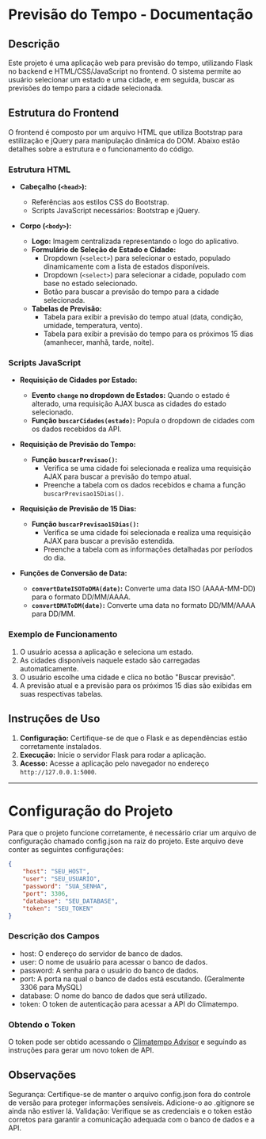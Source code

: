 # Previsão do Tempo - Documentação

## Descrição

Este projeto é uma aplicação web para previsão do tempo, utilizando Flask no backend e HTML/CSS/JavaScript no frontend. O sistema permite ao usuário selecionar um estado e uma cidade, e em seguida, buscar as previsões do tempo para a cidade selecionada.

## Estrutura do Frontend

O frontend é composto por um arquivo HTML que utiliza Bootstrap para estilização e jQuery para manipulação dinâmica do DOM. Abaixo estão detalhes sobre a estrutura e o funcionamento do código.

### Estrutura HTML

- **Cabeçalho (`<head>`):**
  - Referências aos estilos CSS do Bootstrap.
  - Scripts JavaScript necessários: Bootstrap e jQuery.

- **Corpo (`<body>`):**
  - **Logo:** Imagem centralizada representando o logo do aplicativo.
  - **Formulário de Seleção de Estado e Cidade:**
    - Dropdown (`<select>`) para selecionar o estado, populado dinamicamente com a lista de estados disponíveis.
    - Dropdown (`<select>`) para selecionar a cidade, populado com base no estado selecionado.
    - Botão para buscar a previsão do tempo para a cidade selecionada.
  - **Tabelas de Previsão:**
    - Tabela para exibir a previsão do tempo atual (data, condição, umidade, temperatura, vento).
    - Tabela para exibir a previsão do tempo para os próximos 15 dias (amanhecer, manhã, tarde, noite).

### Scripts JavaScript

- **Requisição de Cidades por Estado:**
  - **Evento `change` no dropdown de Estados:** Quando o estado é alterado, uma requisição AJAX busca as cidades do estado selecionado.
  - **Função `buscarCidades(estado)`:** Popula o dropdown de cidades com os dados recebidos da API.

- **Requisição de Previsão do Tempo:**
  - **Função `buscarPrevisao()`:**
    - Verifica se uma cidade foi selecionada e realiza uma requisição AJAX para buscar a previsão do tempo atual.
    - Preenche a tabela com os dados recebidos e chama a função `buscarPrevisao15Dias()`.

- **Requisição de Previsão de 15 Dias:**
  - **Função `buscarPrevisao15Dias()`:**
    - Verifica se uma cidade foi selecionada e realiza uma requisição AJAX para buscar a previsão estendida.
    - Preenche a tabela com as informações detalhadas por períodos do dia.

- **Funções de Conversão de Data:**
  - **`convertDateISOToDMA(date)`:** Converte uma data ISO (AAAA-MM-DD) para o formato DD/MM/AAAA.
  - **`convertDMAToDM(date)`:** Converte uma data no formato DD/MM/AAAA para DD/MM.

### Exemplo de Funcionamento

1. O usuário acessa a aplicação e seleciona um estado.
2. As cidades disponíveis naquele estado são carregadas automaticamente.
3. O usuário escolhe uma cidade e clica no botão "Buscar previsão".
4. A previsão atual e a previsão para os próximos 15 dias são exibidas em suas respectivas tabelas.

## Instruções de Uso

1. **Configuração:** Certifique-se de que o Flask e as dependências estão corretamente instalados.
2. **Execução:** Inicie o servidor Flask para rodar a aplicação.
3. **Acesso:** Acesse a aplicação pelo navegador no endereço `http://127.0.0.1:5000`.

___


# Configuração do Projeto

Para que o projeto funcione corretamente, é necessário criar um arquivo de configuração chamado config.json na raiz do projeto. Este arquivo deve conter as seguintes configurações:

```json
{
    "host": "SEU_HOST",
    "user": "SEU_USUARIO",
    "password": "SUA_SENHA",
    "port": 3306,
    "database": "SEU_DATABASE",
    "token": "SEU_TOKEN"
}
```
### Descrição dos Campos
- host: O endereço do servidor de banco de dados.
- user: O nome de usuário para acessar o banco de dados.
- password: A senha para o usuário do banco de dados.
- port: A porta na qual o banco de dados está escutando. (Geralmente 3306 para MySQL)
- database: O nome do banco de dados que será utilizado.
- token: O token de autenticação para acessar a API do Climatempo.

### Obtendo o Token
O token pode ser obtido acessando o [Climatempo Advisor](https://advisor.climatempo.com.br/home/#!/tokens) e seguindo as instruções para gerar um novo token de API.

## Observações
Segurança: Certifique-se de manter o arquivo config.json fora do controle de versão para proteger informações sensíveis. Adicione-o ao .gitignore se ainda não estiver lá.
Validação: Verifique se as credenciais e o token estão corretos para garantir a comunicação adequada com o banco de dados e a API.


